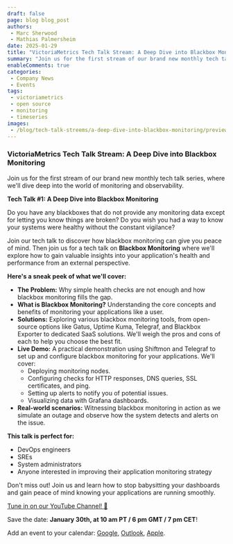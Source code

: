 ```yaml
---
draft: false
page: blog blog_post
authors:
 - Marc Sherwood
 - Mathias Palmersheim
date: 2025-01-29
title: "VictoriaMetrics Tech Talk Stream: A Deep Dive into Blackbox Monitoring"
summary: "Join us for the first stream of our brand new monthly tech talk series, where we'll dive deep into the world of monitoring and observability.Dive into the world of monitoring and observability in our first monthly tech talk stream."
enableComments: true
categories:
 - Company News
 - Events
tags:
 - victoriametrics
 - open source
 - monitoring
 - timeseries
images:
 - /blog/tech-talk-streems/a-deep-dive-into-blackbox-monitoring/preview.webp
---
```


### VictoriaMetrics Tech Talk Stream: A Deep Dive into Blackbox Monitoring

Join us for the first stream of our brand new monthly tech talk series, where we'll dive deep into the world of monitoring and observability.

**Tech Talk #1: A Deep Dive into Blackbox Monitoring**

Do you have any blackboxes that do not provide any monitoring data except for letting you know things are broken? Do you wish you had a way to know your systems were healthy without the constant vigilance? 

Join our tech talk to discover how blackbox monitoring can give you peace of mind.
Then join us for a tech talk on **Blackbox Monitoring** where we'll explore how to gain valuable insights into your application's health and performance from an external perspective.

**Here's a sneak peek of what we'll cover:**

- **The Problem:** Why simple health checks are not enough and how blackbox monitoring fills the gap.
- **What is Blackbox Monitoring?** Understanding the core concepts and benefits of monitoring your applications like a user.
- **Solutions:** Exploring various blackbox monitoring tools, from open-source options like Gatus, Uptime Kuma, Telegraf, and Blackbox Exporter to dedicated SaaS solutions. We'll weigh the pros and cons of each to help you choose the best fit.
- **Live Demo:** A practical demonstration using Shiftmon and Telegraf to set up and configure blackbox monitoring for your applications. We'll cover:
  - Deploying monitoring nodes.
  - Configuring checks for HTTP responses, DNS queries, SSL certificates, and ping.
  - Setting up alerts to notify you of potential issues.
  - Visualizing data with Grafana dashboards.
- **Real-world scenarios:** Witnessing blackbox monitoring in action as we simulate an outage and observe how the system detects and alerts on the issue.

**This talk is perfect for:**

- DevOps engineers
- SREs
- System administrators
- Anyone interested in improving their application monitoring strategy

Don't miss out! Join us and learn how to stop babysitting your dashboards and gain peace of mind knowing your applications are running smoothly.

[Tune in on our YouTube Channel! 🔔](https://youtu.be/deDo_keTxjs)

Save the date: **January 30th, at 10 am PT / 6 pm GMT / 7 pm CET**!

Add an event to your calendar: [Google](https://calendar.google.com/calendar/render?action=TEMPLATE&dates=20250130T180000Z%2F20250130T190000Z&details=VictoriaMetrics%20Tech%20Talk%20Stream%3A%20A%20Deep%20Dive%20into%20Blackbox%20Monitoring%20%0AJanuary%2030th%202025%2C%20at%2010%20am%20PT%20%2F%206%20pm%20GMT%20%2F%207%20pm%20CET%0Ahttps%3A%2F%2Fyoutu.be%2FdeDo_keTxjs&location=Online&text=VictoriaMetrics%20Tech%20Talk%20Stream%3A%20A%20Deep%20Dive%20into%20Blackbox%20Monitoring), [Outlook](https://outlook.live.com/calendar/0/action/compose?allday=false&body=VictoriaMetrics%20Tech%20Talk%20Stream%3A%20A%20Deep%20Dive%20into%20Blackbox%20Monitoring%20%0AJanuary%2030th%202025%2C%20at%2010%20am%20PT%20%2F%206%20pm%20GMT%20%2F%207%20pm%20CET%0Ahttps%3A%2F%2Fyoutu.be%2FdeDo_keTxjs&enddt=2025-01-30T21%3A00%3A00&location=Online&path=%2Fcalendar%2Faction%2Fcompose&rru=addevent&startdt=2025-01-30T20%3A00%3A00&subject=VictoriaMetrics%20Tech%20Talk%20Stream%3A%20A%20Deep%20Dive%20into%20Blackbox%20Monitoring), [Apple](/blog/tech-talk-streems/a-deep-dive-into-blackbox-monitoring/victoriametrics_tech_talk_stream_deep_dive_into_blackbox_monitoring.ics).